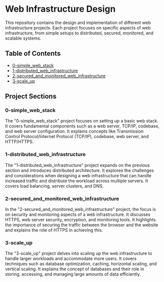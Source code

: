 # Web Infrastructure Design

This repository contains the design and implementation of different web infrastructure projects. Each project focuses on specific aspects of web infrastructure, from simple setups to distributed, secured, monitored, and scalable systems.

## Table of Contents

- [0-simple_web_stack](#0-simple_web_stack)
- [1-distributed_web_infrastructure](#1-distributed_web_infrastructure)
- [2-secured_and_monitored_web_infrastructure](#2-secured_and_monitored_web_infrastructure)
- [3-scale_up](#3-scale_up)

## Project Sections

### 0-simple_web_stack

The "0-simple_web_stack" project focuses on setting up a basic web stack. It covers fundamental components such as a web server, TCP/IP, codebase, and web server configuration. It explains concepts like Transmission Control Protocol/Internet Protocol (TCP/IP), codebase, web server, and HTTP/HTTPS.

### 1-distributed_web_infrastructure

The "1-distributed_web_infrastructure" project expands on the previous section and introduces distributed architecture. It explores the challenges and considerations when designing a web infrastructure that can handle increased traffic and distribute the workload across multiple servers. It covers load balancing, server clusters, and DNS.

### 2-secured_and_monitored_web_infrastructure

In the "2-secured_and_monitored_web_infrastructure" project, the focus is on security and monitoring aspects of a web infrastructure. It discusses HTTPS, web server security, encryption, and monitoring tools. It highlights the importance of securing the traffic between the browser and the website and explains the role of HTTPS in achieving this.

### 3-scale_up

The "3-scale_up" project delves into scaling up the web infrastructure to handle larger workloads and accommodate more users. It covers techniques such as database optimization, caching, horizontal scaling, and vertical scaling. It explains the concept of databases and their role in storing, accessing, and managing large amounts of data efficiently.

